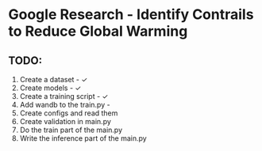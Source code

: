 # Google Research - Identify Contrails to Reduce Global Warming

## TODO:
1. Create a dataset - ✓
2. Create models - ✓
3. Create a training script - ✓
4. Add wandb to the train.py - 
4. Create configs and read them
5. Create validation in main.py
6. Do the train part of the main.py
7. Write the inference part of the main.py